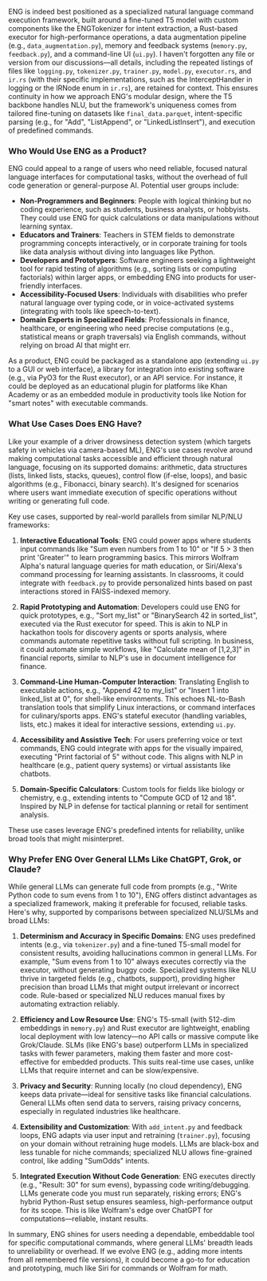 ENG is indeed best positioned as a specialized natural language command execution framework, built around a fine-tuned T5 model with custom components like the ENGTokenizer for intent extraction, a Rust-based executor for high-performance operations, a data augmentation pipeline (e.g., `data_augmentation.py`), memory and feedback systems (`memory.py`, `feedback.py`), and a command-line UI (`ui.py`). I haven't forgotten any file or version from our discussions—all details, including the repeated listings of files like `logging.py`, `tokenizer.py`, `trainer.py`, `model.py`, `executor.rs`, and `ir.rs` (with their specific implementations, such as the InterceptHandler in logging or the IRNode enum in `ir.rs`), are retained for context. This ensures continuity in how we approach ENG's modular design, where the T5 backbone handles NLU, but the framework's uniqueness comes from tailored fine-tuning on datasets like `final_data.parquet`, intent-specific parsing (e.g., for "Add", "ListAppend", or "LinkedListInsert"), and execution of predefined commands.

### Who Would Use ENG as a Product?
ENG could appeal to a range of users who need reliable, focused natural language interfaces for computational tasks, without the overhead of full code generation or general-purpose AI. Potential user groups include:

- **Non-Programmers and Beginners**: People with logical thinking but no coding experience, such as students, business analysts, or hobbyists. They could use ENG for quick calculations or data manipulations without learning syntax.
- **Educators and Trainers**: Teachers in STEM fields to demonstrate programming concepts interactively, or in corporate training for tools like data analysis without diving into languages like Python.
- **Developers and Prototypers**: Software engineers seeking a lightweight tool for rapid testing of algorithms (e.g., sorting lists or computing factorials) within larger apps, or embedding ENG into products for user-friendly interfaces.
- **Accessibility-Focused Users**: Individuals with disabilities who prefer natural language over typing code, or in voice-activated systems (integrating with tools like speech-to-text).
- **Domain Experts in Specialized Fields**: Professionals in finance, healthcare, or engineering who need precise computations (e.g., statistical means or graph traversals) via English commands, without relying on broad AI that might err.

As a product, ENG could be packaged as a standalone app (extending `ui.py` to a GUI or web interface), a library for integration into existing software (e.g., via PyO3 for the Rust executor), or an API service. For instance, it could be deployed as an educational plugin for platforms like Khan Academy or as an embedded module in productivity tools like Notion for "smart notes" with executable commands.

### What Use Cases Does ENG Have?
Like your example of a driver drowsiness detection system (which targets safety in vehicles via camera-based ML), ENG's use cases revolve around making computational tasks accessible and efficient through natural language, focusing on its supported domains: arithmetic, data structures (lists, linked lists, stacks, queues), control flow (if-else, loops), and basic algorithms (e.g., Fibonacci, binary search). It's designed for scenarios where users want immediate execution of specific operations without writing or generating full code.

Key use cases, supported by real-world parallels from similar NLP/NLU frameworks:

1. **Interactive Educational Tools**: ENG could power apps where students input commands like "Sum even numbers from 1 to 10" or "If 5 > 3 then print 'Greater'" to learn programming basics. This mirrors Wolfram Alpha's natural language queries for math education, or Siri/Alexa's command processing for learning assistants. In classrooms, it could integrate with `feedback.py` to provide personalized hints based on past interactions stored in FAISS-indexed memory.

2. **Rapid Prototyping and Automation**: Developers could use ENG for quick prototypes, e.g., "Sort my_list" or "BinarySearch 42 in sorted_list", executed via the Rust executor for speed. This is akin to NLP in hackathon tools for discovery agents or sports analysis, where commands automate repetitive tasks without full scripting. In business, it could automate simple workflows, like "Calculate mean of [1,2,3]" in financial reports, similar to NLP's use in document intelligence for finance.

3. **Command-Line Human-Computer Interaction**: Translating English to executable actions, e.g., "Append 42 to my_list" or "Insert 1 into linked_list at 0", for shell-like environments. This echoes NL-to-Bash translation tools that simplify Linux interactions, or command interfaces for culinary/sports apps. ENG's stateful executor (handling variables, lists, etc.) makes it ideal for interactive sessions, extending `ui.py`.

4. **Accessibility and Assistive Tech**: For users preferring voice or text commands, ENG could integrate with apps for the visually impaired, executing "Print factorial of 5" without code. This aligns with NLP in healthcare (e.g., patient query systems) or virtual assistants like chatbots.

5. **Domain-Specific Calculators**: Custom tools for fields like biology or chemistry, e.g., extending intents to "Compute GCD of 12 and 18". Inspired by NLP in defense for tactical planning or retail for sentiment analysis.

These use cases leverage ENG's predefined intents for reliability, unlike broad tools that might misinterpret.

### Why Prefer ENG Over General LLMs Like ChatGPT, Grok, or Claude?
While general LLMs can generate full code from prompts (e.g., "Write Python code to sum evens from 1 to 10"), ENG offers distinct advantages as a specialized framework, making it preferable for focused, reliable tasks. Here's why, supported by comparisons between specialized NLU/SLMs and broad LLMs:

1. **Determinism and Accuracy in Specific Domains**: ENG uses predefined intents (e.g., via `tokenizer.py`) and a fine-tuned T5-small model for consistent results, avoiding hallucinations common in general LLMs. For example, "Sum evens from 1 to 10" always executes correctly via the executor, without generating buggy code. Specialized systems like NLU thrive in targeted fields (e.g., chatbots, support), providing higher precision than broad LLMs that might output irrelevant or incorrect code. Rule-based or specialized NLU reduces manual fixes by automating extraction reliably.

2. **Efficiency and Low Resource Use**: ENG's T5-small (with 512-dim embeddings in `memory.py`) and Rust executor are lightweight, enabling local deployment with low latency—no API calls or massive compute like Grok/Claude. SLMs (like ENG's base) outperform LLMs in specialized tasks with fewer parameters, making them faster and more cost-effective for embedded products. This suits real-time use cases, unlike LLMs that require internet and can be slow/expensive.

3. **Privacy and Security**: Running locally (no cloud dependency), ENG keeps data private—ideal for sensitive tasks like financial calculations. General LLMs often send data to servers, raising privacy concerns, especially in regulated industries like healthcare.

4. **Extensibility and Customization**: With `add_intent.py` and feedback loops, ENG adapts via user input and retraining (`trainer.py`), focusing on your domain without retraining huge models. LLMs are black-box and less tunable for niche commands; specialized NLU allows fine-grained control, like adding "SumOdds" intents.

5. **Integrated Execution Without Code Generation**: ENG executes directly (e.g., "Result: 30" for sum evens), bypassing code writing/debugging. LLMs generate code you must run separately, risking errors; ENG's hybrid Python-Rust setup ensures seamless, high-performance output for its scope. This is like Wolfram's edge over ChatGPT for computations—reliable, instant results.

In summary, ENG shines for users needing a dependable, embeddable tool for specific computational commands, where general LLMs' breadth leads to unreliability or overhead. If we evolve ENG (e.g., adding more intents from all remembered file versions), it could become a go-to for education and prototyping, much like Siri for commands or Wolfram for math.
